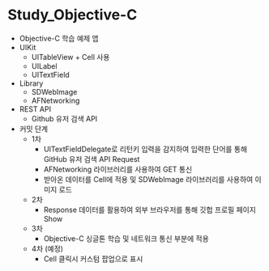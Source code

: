 # Study_Objective-C
- Objective-C 학습 예제 앱
- UIKit
  * UITableView + Cell 사용
  * UILabel
  * UITextField
- Library
  * SDWebImage
  * AFNetworking
- REST API
  * Github 유저 검색 API
- 커밋 단계
  * 1차
    * UITextFieldDelegate로 리턴키 입력을 감지하여 입력한 단어를 통해 GitHub 유저 검색 API Request
    * AFNetworking 라이브러리를 사용하여 GET 통신
    * 받아온 데이터를 Cell에 적용 및 SDWebImage 라이브러리를 사용하여 이미지 로드
  * 2차
    * Response 데이터를 활용하여 외부 브라우저를 통해 깃헙 프로필 페이지 Show
  * 3차
    * Objective-C 싱글톤 학습 및 네트워크 통신 부분에 적용
  * 4차 (예정)
    * Cell 클릭시 커스텀 팝업으로 표시 
 
